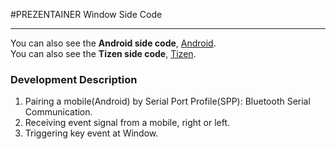 ﻿#PREZENTAINER Window Side Code
***  
You can also see the **Android side code**, [Android](https://github.com/quki/PREZENTAINER/tree/master/Android).  
You can also see the **Tizen side code**, [Tizen](https://github.com/quki/PREZENTAINER/tree/master/Tizen-S2).
### Development Description
1. Pairing a mobile(Android) by Serial Port Profile(SPP): Bluetooth Serial Communication. 
2. Receiving event signal from a mobile, right or left.
3. Triggering key event at Window.


